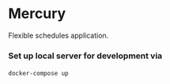 # Mercury

Flexible schedules application.

### Set up local server for development via
`docker-compose up`
  ​

